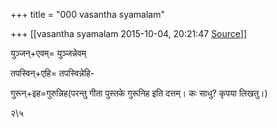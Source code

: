 +++
title = "000 vasantha syamalam"

+++
[[vasantha syamalam	2015-10-04, 20:21:47 [Source](https://groups.google.com/g/samskrita/c/kmCubyL8XBI)]]



युञ्जन्+एवम्= युञ्जन्नेवम्

तपस्विन्+एहि= तपस्विन्नेहि-

गुरून्+इह=गुरुन्निह(परन्तु गीता पुस्तके गुरूनिह इति दत्तम्। कः साधु? कृपया लिखतु।)

२\\५

